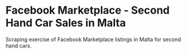 # Facebook Marketplace - Second Hand Car Sales in Malta
Scraping exercise of Facebook Marketplace listings in Malta for second hand cars.
